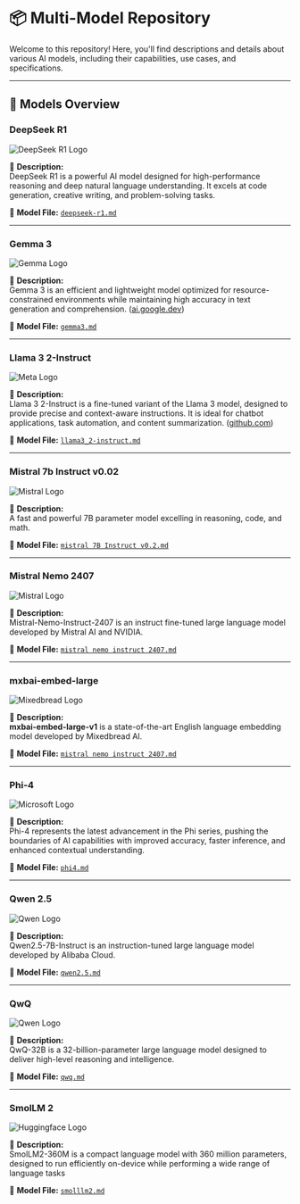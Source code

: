 # 📦 Multi-Model Repository

Welcome to this repository! Here, you'll find descriptions and details about various AI models, including their capabilities, use cases, and specifications.

---

## 🚀 Models Overview

### DeepSeek R1
![DeepSeek R1 Logo](https://github.com/docker/model-cards/raw/refs/heads/main/logos/deepseek-120x-hub@2x.svg)

📌 **Description:**  
DeepSeek R1 is a powerful AI model designed for high-performance reasoning and deep natural language understanding. It excels at code generation, creative writing, and problem-solving tasks.

📂 **Model File:** [`deepseek-r1.md`](./deepseek-r1.md)

---

### Gemma 3
![Gemma Logo](https://github.com/docker/model-cards/raw/refs/heads/main/logos/gemma-120x-hub@2x.svg)

📌 **Description:**  
Gemma 3 is an efficient and lightweight model optimized for resource-constrained environments while maintaining high accuracy in text generation and comprehension. ([ai.google.dev](https://ai.google.dev/gemma?utm_source=chatgpt.com))

📂 **Model File:** [`gemma3.md`](./gemma3.md)

---

### Llama 3 2-Instruct
![Meta Logo](https://github.com/docker/model-cards/raw/refs/heads/main/logos/meta-120x-hub@2x.svg)

📌 **Description:**  
Llama 3 2-Instruct is a fine-tuned variant of the Llama 3 model, designed to provide precise and context-aware instructions. It is ideal for chatbot applications, task automation, and content summarization. ([github.com](https://github.com/meta-llama/llama3?utm_source=chatgpt.com))

📂 **Model File:** [`llama3_2-instruct.md`](./llama3_2-instruct.md)

---

### Mistral 7b Instruct v0.02
![Mistral Logo](https://github.com/docker/model-cards/raw/refs/heads/main/logos/mistral-120x-hub@2x.svg)

📌 **Description:**  
A fast and powerful 7B parameter model excelling in reasoning, code, and math.

📂 **Model File:** [`mistral 7B Instruct v0.2.md`](./mistral%207B%20Instruct%20v0.2.md)

---
### Mistral Nemo 2407
![Mistral Logo](https://github.com/docker/model-cards/raw/refs/heads/main/logos/mistral-120x-hub@2x.svg)

📌 **Description:**  
Mistral-Nemo-Instruct-2407 is an instruct fine-tuned large language model developed by Mistral AI and NVIDIA.

📂 **Model File:** [`mistral nemo instruct 2407.md`](./mistral%20nemo%20Instruct%202407.md)

---
### mxbai-embed-large
![Mixedbread Logo](https://github.com/docker/model-cards/raw/refs/heads/main/logos/mixedbread-120x-hub@2x.svg)

📌 **Description:**  
**mxbai-embed-large-v1** is a state-of-the-art English language embedding model developed by Mixedbread AI.

📂 **Model File:** [`mistral nemo instruct 2407.md`](./mxbai%20embed%20large%20v1.md)

---

### Phi-4
![Microsoft Logo](https://github.com/docker/model-cards/raw/refs/heads/main/logos/phi-120x-hub@2x.svg)

📌 **Description:**  
Phi-4 represents the latest advancement in the Phi series, pushing the boundaries of AI capabilities with improved accuracy, faster inference, and enhanced contextual understanding.

📂 **Model File:** [`phi4.md`](./phi4.md)

---

### Qwen 2.5
![Qwen Logo](https://github.com/docker/model-cards/raw/refs/heads/main/logos/qwen-120x-hub@2x.svg)

📌 **Description:**  
Qwen2.5-7B-Instruct is an instruction-tuned large language model developed by Alibaba Cloud.

📂 **Model File:** [`qwen2.5.md`](./qwen2.5.md)

---

### QwQ
![Qwen Logo](https://github.com/docker/model-cards/raw/refs/heads/main/logos/qwen-120x-hub@2x.svg)

📌 **Description:**  
QwQ-32B is a 32-billion-parameter large language model designed to deliver high-level reasoning and intelligence.

📂 **Model File:** [`qwq.md`](./qwq.md)

---

### SmolLM 2
![Huggingface Logo](https://github.com/docker/model-cards/raw/refs/heads/main/logos/hugginfface-120x-hub@2x.svg)

📌 **Description:**  
SmolLM2-360M is a compact language model with 360 million parameters, designed to run efficiently on-device while performing a wide range of language tasks 

📂 **Model File:** [`smolllm2.md`](./smolllm2.md)

